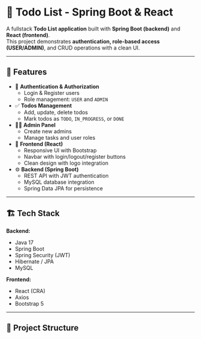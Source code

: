 # 📝 Todo List - Spring Boot & React

A fullstack **Todo List application** built with **Spring Boot (backend)** and **React (frontend)**.  
This project demonstrates **authentication, role-based access (USER/ADMIN)**, and CRUD operations with a clean UI.

---

## 🚀 Features

- 🔐 **Authentication & Authorization**
  - Login & Register users
  - Role management: `USER` and `ADMIN`
- ✅ **Todos Management**
  - Add, update, delete todos
  - Mark todos as `TODO`, `IN_PROGRESS`, or `DONE`
- 👨‍💼 **Admin Panel**
  - Create new admins
  - Manage tasks and user roles
- 🎨 **Frontend (React)**
  - Responsive UI with Bootstrap
  - Navbar with login/logout/register buttons
  - Clean design with logo integration
- ⚙️ **Backend (Spring Boot)**
  - REST API with JWT authentication
  - MySQL database integration
  - Spring Data JPA for persistence

---

## 🏗️ Tech Stack

**Backend:**
- Java 17
- Spring Boot
- Spring Security (JWT)
- Hibernate / JPA
- MySQL

**Frontend:**
- React (CRA)
- Axios
- Bootstrap 5

---

## 📂 Project Structure

